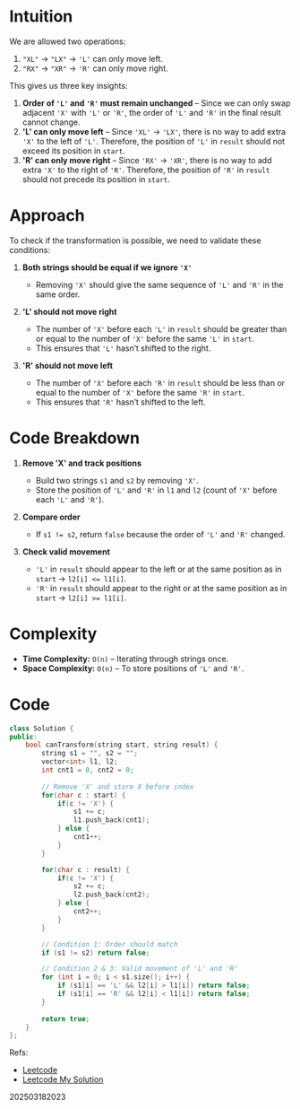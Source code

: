 # Intuition  
We are allowed two operations:
1. `"XL"` → `"LX"` → `'L'` can only move left.
2. `"RX"` → `"XR"` → `'R'` can only move right. 

This gives us three key insights:
1. **Order of `'L'` and `'R'` must remain unchanged** – Since we can only swap adjacent `'X'` with `'L'` or `'R'`, the order of `'L'` and `'R'` in the final result cannot change.
2. **'L' can only move left** – Since `'XL'` → `'LX'`, there is no way to add extra `'X'` to the left of `'L'`. Therefore, the position of `'L'` in `result` should not exceed its position in `start`. 
3. **'R' can only move right** – Since `'RX'` → `'XR'`, there is no way to add extra `'X'` to the right of `'R'`. Therefore, the position of `'R'` in `result` should not precede its position in `start`.


# Approach  
To check if the transformation is possible, we need to validate these conditions:

1. **Both strings should be equal if we ignore `'X'`**
   - Removing `'X'` should give the same sequence of `'L'` and `'R'` in the same order. 

2. **'L' should not move right**
   - The number of `'X'` before each `'L'` in `result` should be greater than or equal to the number of `'X'` before the same `'L'` in `start`. 
   - This ensures that `'L'` hasn’t shifted to the right.

3. **'R' should not move left** 
   - The number of `'X'` before each `'R'` in `result` should be less than or equal to the number of `'X'` before the same `'R'` in `start`.
   - This ensures that `'R'` hasn’t shifted to the left.


# Code Breakdown  
1. **Remove 'X' and track positions**
   - Build two strings `s1` and `s2` by removing `'X'`. 
   - Store the position of `'L'` and `'R'` in `l1` and `l2` (count of `'X'` before each `'L'` and `'R'`).

2. **Compare order**
   - If `s1 != s2`, return `false` because the order of `'L'` and `'R'` changed.

3. **Check valid movement** 
   - `'L'` in `result` should appear to the left or at the same position as in `start` → `l2[i] <= l1[i]`.
   - `'R'` in `result` should appear to the right or at the same position as in `start` → `l2[i] >= l1[i]`. 


# Complexity  
- **Time Complexity:** `O(n)` – Iterating through strings once. 
- **Space Complexity:** `O(n)` – To store positions of `'L'` and `'R'`.


# Code  
```cpp
class Solution {
public:
    bool canTransform(string start, string result) {
        string s1 = "", s2 = "";
        vector<int> l1, l2;
        int cnt1 = 0, cnt2 = 0;
        
        // Remove 'X' and store X before index
        for(char c : start) {
            if(c != 'X') {
                s1 += c;
                l1.push_back(cnt1);
            } else {
                cnt1++;
            }
        }

        for(char c : result) {
            if(c != 'X') {
                s2 += c;
                l2.push_back(cnt2);
            } else {
                cnt2++;
            }
        }

        // Condition 1: Order should match
        if (s1 != s2) return false;

        // Condition 2 & 3: Valid movement of 'L' and 'R'
        for (int i = 0; i < s1.size(); i++) {
            if (s1[i] == 'L' && l2[i] > l1[i]) return false;
            if (s1[i] == 'R' && l2[i] < l1[i]) return false;
        }
        
        return true;
    }
};
``` 

Refs: 
- [Leetcode](https://leetcode.com/problems/swap-adjacent-in-lr-string/description/)
- [Leetcode My Solution](https://leetcode.com/problems/swap-adjacent-in-lr-string/solutions/6551770/intuitive-valid-string-transformation-en-2407)


202503182023
